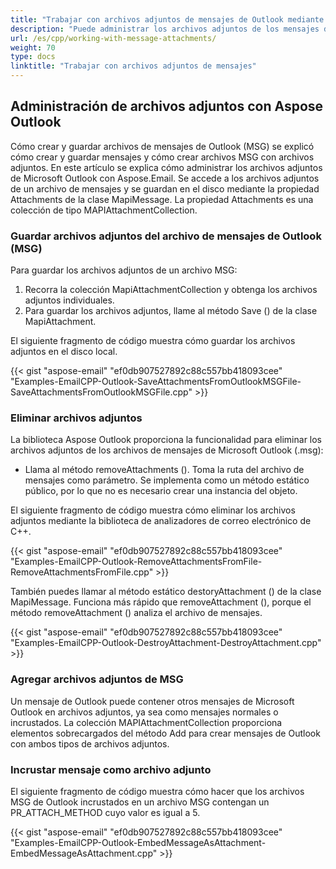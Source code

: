 ```yaml
---
title: "Trabajar con archivos adjuntos de mensajes de Outlook mediante la API de analizador de correo electrónico de C++"
description: "Puede administrar los archivos adjuntos de los mensajes de Outlook con la biblioteca analizadora de correo electrónico de C++, guardarlos y eliminarlos e incrustar los mensajes como archivos adjuntos."
url: /es/cpp/working-with-message-attachments/
weight: 70
type: docs
linktitle: "Trabajar con archivos adjuntos de mensajes"
---
```


## **Administración de archivos adjuntos con Aspose Outlook**
Cómo crear y guardar archivos de mensajes de Outlook (MSG) se explicó cómo crear y guardar mensajes y cómo crear archivos MSG con archivos adjuntos. En este artículo se explica cómo administrar los archivos adjuntos de Microsoft Outlook con Aspose.Email. Se accede a los archivos adjuntos de un archivo de mensajes y se guardan en el disco mediante la propiedad Attachments de la clase MapiMessage. La propiedad Attachments es una colección de tipo MAPIAttachmentCollection.

### **Guardar archivos adjuntos del archivo de mensajes de Outlook (MSG)**
Para guardar los archivos adjuntos de un archivo MSG:

1. Recorra la colección MapiAttachmentCollection y obtenga los archivos adjuntos individuales.
1. Para guardar los archivos adjuntos, llame al método Save () de la clase MapiAttachment.

El siguiente fragmento de código muestra cómo guardar los archivos adjuntos en el disco local.

{{< gist "aspose-email" "ef0db907527892c88c557bb418093cee" "Examples-EmailCPP-Outlook-SaveAttachmentsFromOutlookMSGFile-SaveAttachmentsFromOutlookMSGFile.cpp" >}}

### **Eliminar archivos adjuntos**
La biblioteca Aspose Outlook proporciona la funcionalidad para eliminar los archivos adjuntos de los archivos de mensajes de Microsoft Outlook (.msg):

- Llama al método removeAttachments (). Toma la ruta del archivo de mensajes como parámetro. Se implementa como un método estático público, por lo que no es necesario crear una instancia del objeto.

El siguiente fragmento de código muestra cómo eliminar los archivos adjuntos mediante la biblioteca de analizadores de correo electrónico de C++.

{{< gist "aspose-email" "ef0db907527892c88c557bb418093cee" "Examples-EmailCPP-Outlook-RemoveAttachmentsFromFile-RemoveAttachmentsFromFile.cpp" >}}

También puedes llamar al método estático destoryAttachment () de la clase MapiMessage. Funciona más rápido que removeAttachment (), porque el método removeAttachment () analiza el archivo de mensajes.

{{< gist "aspose-email" "ef0db907527892c88c557bb418093cee" "Examples-EmailCPP-Outlook-DestroyAttachment-DestroyAttachment.cpp" >}}

### **Agregar archivos adjuntos de MSG**
Un mensaje de Outlook puede contener otros mensajes de Microsoft Outlook en archivos adjuntos, ya sea como mensajes normales o incrustados. La colección MAPIAttachmentCollection proporciona elementos sobrecargados del método Add para crear mensajes de Outlook con ambos tipos de archivos adjuntos.

### **Incrustar mensaje como archivo adjunto**
El siguiente fragmento de código muestra cómo hacer que los archivos MSG de Outlook incrustados en un archivo MSG contengan un PR_ATTACH_METHOD cuyo valor es igual a 5.

{{< gist "aspose-email" "ef0db907527892c88c557bb418093cee" "Examples-EmailCPP-Outlook-EmbedMessageAsAttachment-EmbedMessageAsAttachment.cpp" >}}
